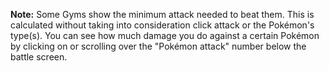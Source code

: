 **Note:** Some Gyms show the minimum attack needed to beat them. This is calculated without taking into consideration click attack or the Pokémon's type(s). You can see how much damage you do against a certain Pokémon by clicking on or scrolling over the "Pokémon attack" number below the battle screen.